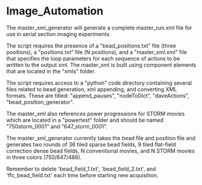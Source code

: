 # Image_Automation

The master_xml_generator will generate a complete master_run.xml file for use in serial section imaging experiments. 

The script requires the presence of a "bead_positions.txt" file (three positions), a "positions.txt" file (N positions), and a "master_xml.xml" file that
specifies the loop parameters for each sequence of actions to be written to the output xml. The master_xml is built using 
component elements that are located in the "xmls" folder. 

The script requires access to a "python" code directory containing several files related to bead generation, xml appending, and
converting XML formats. These are titled: "append_pauses", "nodeToDict", "daveActions", "bead_position_generator". 


The master_xml also references power progressions for STORM movies which are located in a "powertest" folder and should be 
named "750storm_0001" and "647_storm_0001".


The master_xml_generator currently takes the bead file and position file and generates two rounds of 36 tiled sparse bead fields, 
9 tiled flat-field correction dense bead fields, N conventional movies, and N STORM movies in three colors (750/647/488).  

Remember to delete 'bead_field_1.txt', 'bead_field_2.txt', and 'ffc_bead_field.txt' each time before starting new acquisition. 
